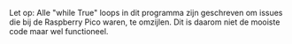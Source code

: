 Let op: Alle "while True" loops in dit programma zijn geschreven om issues die bij de Raspberry Pico waren, te omzijlen. Dit is daarom niet de mooiste code maar wel functioneel.
